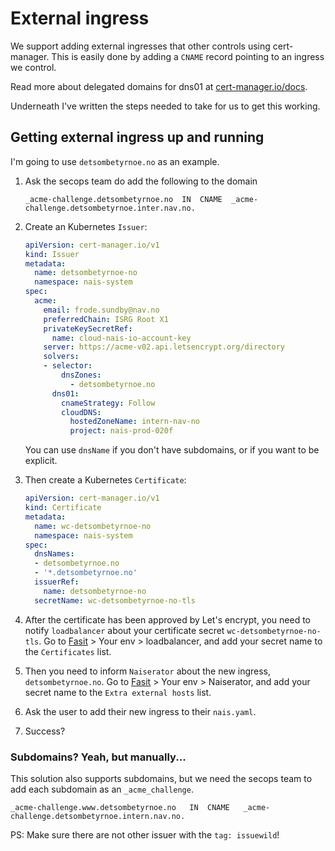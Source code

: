 # External ingress

We support adding external ingresses that other controls using cert-manager.
This is easily done by adding a `CNAME` record pointing to an ingress we control.

Read more about delegated domains for dns01 at [cert-manager.io/docs](https://cert-manager.io/docs/configuration/acme/dns01/#delegated-domains-for-dns01).

Underneath I've written the steps needed to take for us to get this working.

## Getting external ingress up and running

I'm going to use `detsombetyrnoe.no` as an example.

1. Ask the secops team do add the following to the domain

    ```
    _acme-challenge.detsombetyrnoe.no  IN  CNAME  _acme-challenge.detsombetyrnoe.inter.nav.no.
    ```

2. Create an Kubernetes `Issuer`:

    ```yaml
    apiVersion: cert-manager.io/v1
    kind: Issuer
    metadata:
      name: detsombetyrnoe-no
      namespace: nais-system
    spec:
      acme:
        email: frode.sundby@nav.no
        preferredChain: ISRG Root X1
        privateKeySecretRef:
          name: cloud-nais-io-account-key
        server: https://acme-v02.api.letsencrypt.org/directory
        solvers:
        - selector:
            dnsZones:
              - detsombetyrnoe.no
          dns01:
            cnameStrategy: Follow
            cloudDNS:
              hostedZoneName: intern-nav-no
              project: nais-prod-020f
    ```

    You can use `dnsName` if you don't have subdomains, or if you want to be explicit.

3. Then create a Kubernetes `Certificate`:

    ```yaml
	apiVersion: cert-manager.io/v1
    kind: Certificate
    metadata:
      name: wc-detsombetyrnoe-no
      namespace: nais-system
    spec:
      dnsNames:
      - detsombetyrnoe.no
      - '*.detsombetyrnoe.no'
      issuerRef:
        name: detsombetyrnoe-no
      secretName: wc-detsombetyrnoe-no-tls
    ```

4. After the certificate has been approved by Let's encrypt, you need to notify `loadbalancer` about your certificate secret `wc-detsombetyrnoe-no-tls`.
   Go to [Fasit](https://fasit.nais.io) > Your env > loadbalancer, and add your secret name to the `Certificates` list.
5. Then you need to inform `Naiserator` about the new ingress, `detsombetyrnoe.no`.
   Go to [Fasit](https://fasit.nais.io) > Your env > Naiserator, and add your secret name to the `Extra external hosts` list.
6. Ask the user to add their new ingress to their `nais.yaml`.
7. Success?

### Subdomains? Yeah, but manually...

This solution also supports subdomains, but we need the secops team to add each subdomain as an `_acme_challenge`.

```
_acme-challenge.www.detsombetyrnoe.no	IN	CNAME	_acme-challenge.detsombetyrnoe.intern.nav.no.
```

PS: Make sure there are not other issuer with the `tag: issuewild`!
